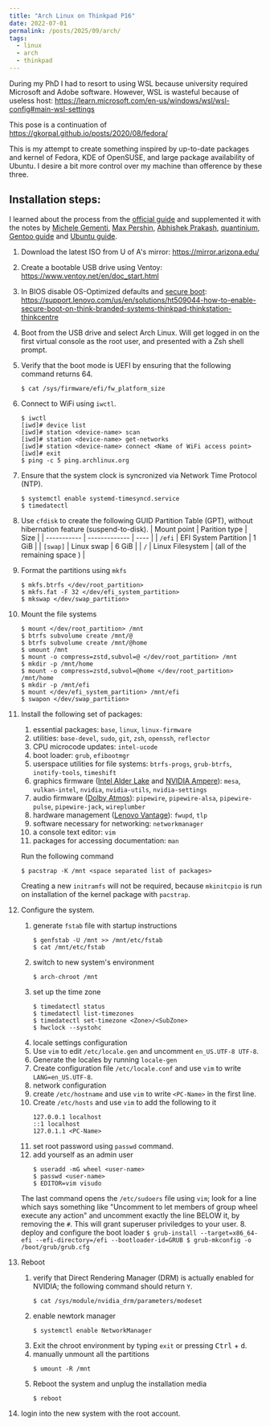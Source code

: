 ```yaml
---
title: "Arch Linux on Thinkpad P16"
date: 2022-07-01
permalink: /posts/2025/09/arch/
tags:
  - linux
  - arch
  - thinkpad
---
```


During my PhD I had to resort to using WSL because university required Microsoft and Adobe software. However, WSL is wasteful because of useless host: https://learn.microsoft.com/en-us/windows/wsl/wsl-config#main-wsl-settings

This pose is a continuation of https://gkorpal.github.io/posts/2020/08/fedora/

This is my attempt to create something inspired by up-to-date packages and kernel of Fedora, KDE of OpenSUSE, and large package availability of Ubuntu. I desire a bit more control over my machine than ofference by these three.

## Installation steps:
I learned about the process from the [official guide](https://wiki.archlinux.org/title/Installation_guide) and supplemented it with the notes by [Michele Gementi](https://gist.github.com/mjkstra/96ce7a5689d753e7a6bdd92cdc169bae), [Max Pershin](https://github.com/silentz/arch-linux-install-guide), [Abhishek Prakash](https://itsfoss.com/install-arch-linux/), [quantinium](https://github.com/quantinium3/Guide-to-install-Arch-Linux), [Gentoo guide](https://wiki.gentoo.org/wiki/Handbook:AMD64/Installation/Disks#Partitioning_the_disk_with_GPT_for_UEFI) and [Ubuntu guide](https://help.ubuntu.com/community/SwapFaq).

1. Download the latest ISO from U of A's mirror: https://mirror.arizona.edu/
2. Create a bootable USB drive using Ventoy: https://www.ventoy.net/en/doc_start.html
3. In BIOS disable OS-Optimized defaults and [secure boot](https://arstechnica.com/security/2024/07/secure-boot-is-completely-compromised-on-200-models-from-5-big-device-makers/): https://support.lenovo.com/us/en/solutions/ht509044-how-to-enable-secure-boot-on-think-branded-systems-thinkpad-thinkstation-thinkcentre
4. Boot from the USB drive and select Arch Linux. Will get logged in on the first virtual console as the root user, and presented with a Zsh shell prompt.
5. Verify that the boot mode is UEFI by ensuring that the following command returns 64.
    ````
    $ cat /sys/firmware/efi/fw_platform_size
    ````
6. Connect to WiFi using `iwctl`.
    ````
    $ iwctl
    [iwd]# device list
    [iwd]# station <device-name> scan
    [iwd]# station <device-name> get-networks
    [iwd]# station <device-name> connect <Name of WiFi access point>
    [iwd]# exit
    $ ping -c 5 ping.archlinux.org
    ````
7. Ensure that the system clock is syncronized via Network Time Protocol (NTP).
    ````
    $ systemctl enable systemd-timesyncd.service
    $ timedatectl
    ````
8. Use `cfdisk` to create the following GUID Partition Table (GPT), without hibernation feature (suspend-to-disk).
    | Mount point | Parition type | Size |
    | ----------- | ------------- | ---- |
    | `/efi`     |  EFI System Partition | 1 GiB |
    | `[swap]`    | Linux swap |  6 GiB |
    | `/`         | Linux Filesystem | (all of the remaining space ) |
9. Format the partitions using `mkfs`
    ````
    $ mkfs.btrfs </dev/root_partition>
    $ mkfs.fat -F 32 </dev/efi_system_partition>
    $ mkswap </dev/swap_partition>
    ````
10. Mount the file systems
    ````
    $ mount </dev/root_partition> /mnt
    $ btrfs subvolume create /mnt/@
    $ btrfs subvolume create /mnt/@home
    $ umount /mnt
    $ mount -o compress=zstd,subvol=@ </dev/root_partition> /mnt
    $ mkdir -p /mnt/home
    $ mount -o compress=zstd,subvol=@home </dev/root_partition> /mnt/home
    $ mkdir -p /mnt/efi
    $ mount </dev/efi_system_partition> /mnt/efi
    $ swapon </dev/swap_partition>
    ````
11. Install the following set of packages:
    1. essential packages: `base`, `linux`, `linux-firmware`
    2. utilities: `base-devel`, `sudo`, `git`, `zsh`, `openssh`, `reflector`
    3. CPU microcode updates: `intel-ucode`
    4. boot loader: `grub`, `efibootmgr`
    5. userspace utilities for file systems: `btrfs-progs`, `grub-btrfs`, `inotify-tools`, `timeshift`
    6. graphics firmware ([Intel Alder Lake](https://wiki.archlinux.org/title/Intel_graphics) and [NVIDIA Ampere](https://wiki.archlinux.org/title/NVIDIA)): `mesa`, `vulkan-intel`, `nvidia`, `nvidia-utils`, `nvidia-settings`
    7. audio firmware ([Dolby Atmos](https://wiki.archlinux.org/title/Lenovo_ThinkPad_T14_(AMD)_Gen_4#Speakers)): `pipewire`, `pipewire-alsa`, `pipewire-pulse`, `pipewire-jack`, `wireplumber`
    8. hardware management ([Lenovo Vantage](https://wiki.archlinux.org/title/Laptop/Lenovo#Lenovo)): `fwupd`, `tlp`
    9. software necessary for networking: `networkmanager`
    10. a console text editor: `vim`
    11. packages for accessing documentation: `man`

    Run the following command
    ````
    $ pacstrap -K /mnt <space separated list of packages>
    ````
    Creating a new `initramfs` will not be required, because `mkinitcpio` is run on installation of the kernel package with `pacstrap`. 
12. Configure the system.
    1. generate `fstab` file with startup instructions
        ````
        $ genfstab -U /mnt >> /mnt/etc/fstab
        $ cat /mnt/etc/fstab
        ````
    2. switch to new system's environment
        ````
        $ arch-chroot /mnt
        ````
    3. set up the time zone
        ````
        $ timedatectl status
        $ timedatectl list-timezones
        $ timedatectl set-timezone <Zone>/<SubZone>
        $ hwclock --systohc
        ````
    4. locale settings configuration
      1. Use `vim` to edit `/etc/locale.gen` and uncomment `en_US.UTF-8 UTF-8`.
      2. Generate the locales by running `locale-gen`
      3. Create configuration file `/etc/locale.conf` and use `vim` to write `LANG=en_US.UTF-8`.
    5. network configuration
      1. create  `/etc/hostname` and use `vim` to write `<PC-Name>` in the first line.
      2. Create `/etc/hosts` and use `vim` to add the following to it
          ````
          127.0.0.1 localhost
          ::1 localhost
          127.0.1.1 <PC-Name> 
          ````
    6. set root password using `passwd` command.
    7. add yourself as an admin user
        ````
        $ useradd -mG wheel <user-name>
        $ passwd <user-name>
        $ EDITOR=vim visudo
        ````
    The last command opens the `/etc/sudoers` file using `vim`; look for a line which says something like "Uncomment to let members of group wheel execute any action" and uncomment exactly the line BELOW it, by removing the `#`. This will grant superuser priviledges to your user.
    8. deploy and configure the boot loader
        ````
        $ grub-install --target=x86_64-efi --efi-directory=/efi --bootloader-id=GRUB
        $ grub-mkconfig -o /boot/grub/grub.cfg
        ````
13. Reboot
    1. verify that Direct Rendering Manager (DRM) is actually enabled for NVIDIA; the following command should return `Y`.
        ````
        $ cat /sys/module/nvidia_drm/parameters/modeset
        ````
    2. enable newtork manager
        ````
        $ systemctl enable NetworkManager
        ````
    3. Exit the chroot environment by typing `exit` or pressing <kbd>Ctrl</kbd> + <kbd>d</kbd>.
    4. manually unmount all the partitions
        ````
        $ umount -R /mnt
        ````
    5. Reboot the system and unplug the installation media
        ````
        $ reboot
        ````
14. login into the new system with the root account. 

